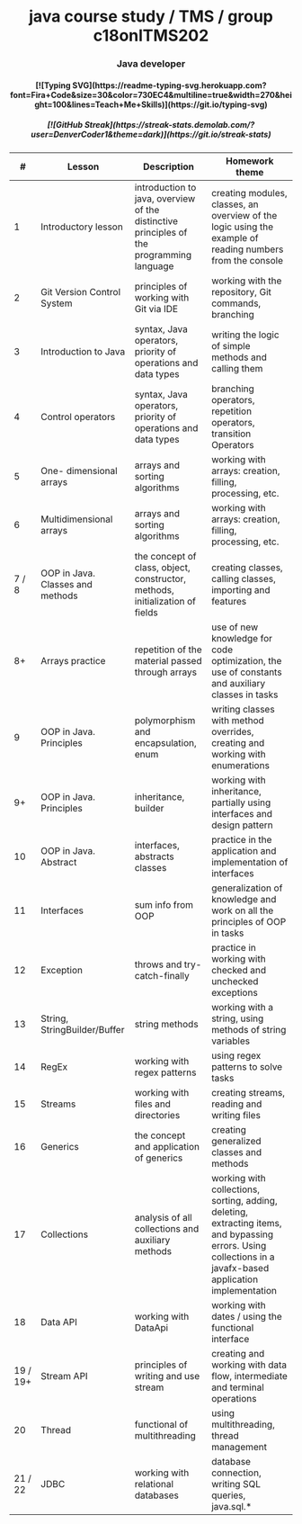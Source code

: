 <h1 align="center">java course study / TMS / group c18onlTMS202</h1>
<h3 align="center">Java developer</h3>

<h4 align="center">[![Typing SVG](https://readme-typing-svg.herokuapp.com?font=Fira+Code&size=30&color=730EC4&multiline=true&width=270&height=100&lines=Teach+Me+Skills)](https://git.io/typing-svg)</h4>

<h5 align="center">[![GitHub Streak](https://streak-stats.demolab.com/?user=DenverCoder1&theme=dark)](https://git.io/streak-stats)</h5>

| #        | Lesson                           | Description                                                                              | Homework theme                                                                                                                                              |
|----------|----------------------------------|------------------------------------------------------------------------------------------|-------------------------------------------------------------------------------------------------------------------------------------------------------------|
| 1        | Introductory lesson              | introduction to java, overview of the distinctive principles of the programming language | creating modules, classes, an overview of the logic using the example of reading numbers from the console                                                   |
| 2        | Git Version Control System       | principles of working with Git via IDE                                                   | working with the repository, Git commands, branching                                                                                                        |
| 3        | Introduction to Java             | syntax, Java operators, priority of operations and data types                            | writing the logic of simple methods and calling them                                                                                                        |
| 4        | Control operators                | syntax, Java operators, priority of operations and data types                            | branching operators, repetition operators, transition Operators                                                                                             |
| 5        | One- dimensional arrays          | arrays and sorting algorithms                                                            | working with arrays: creation, filling, processing, etc.                                                                                                    |
| 6        | Multidimensional arrays          | arrays and sorting algorithms                                                            | working with arrays: creation, filling, processing, etc.                                                                                                    |
| 7 / 8    | OOP in Java. Classes and methods | the concept of class, object, constructor, methods, initialization of fields             | creating classes, calling classes, importing and features                                                                                                   |
| 8+       | Arrays practice                  | repetition of the material passed through arrays                                         | use of new knowledge for code optimization, the use of constants and auxiliary classes in tasks                                                             |
| 9        | OOP in Java. Principles          | polymorphism and encapsulation, enum                                                     | writing classes with method overrides, creating and working with enumerations                                                                               |
| 9+       | OOP in Java. Principles          | inheritance, builder                                                                     | working with inheritance, partially using interfaces and design pattern                                                                                     |
| 10       | OOP in Java. Abstract            | interfaces, abstracts classes                                                            | practice in the application and implementation of interfaces                                                                                                |
| 11       | Interfaces                       | sum info from OOP                                                                        | generalization of knowledge and work on all the principles of OOP in tasks                                                                                  |
| 12       | Exception                        | throws and try-catch-finally                                                             | practice in working with checked and unchecked exceptions                                                                                                   |
| 13       | String, StringBuilder/Buffer     | string methods                                                                           | working with a string, using methods of string variables                                                                                                    |
| 14       | RegEx                            | working with regex patterns                                                              | using regex patterns to solve tasks                                                                                                                         |
| 15       | Streams                          | working with files and directories                                                       | creating streams, reading and writing files                                                                                                                 |
| 16       | Generics                         | the concept and application of generics                                                  | creating generalized classes and methods                                                                                                                    |
| 17       | Collections                      | analysis of all collections and auxiliary methods                                        | working with collections, sorting, adding, deleting, extracting items, and bypassing errors. Using collections in a javafx-based application implementation |
| 18       | Data API                         | working with DataApi                                                                     | working with dates / using the functional interface                                                                                                         |
| 19 / 19+ | Stream API                       | principles of writing and use stream                                                     | creating and working with data flow, intermediate and terminal operations                                                                                   | 
| 20       | Thread                           | functional of multithreading                                                             | using multithreading, thread management                                                                                                                     |
| 21 / 22  | JDBC                             | working with relational databases                                                        | database connection, writing SQL queries, java.sql.*                                                                                                        |